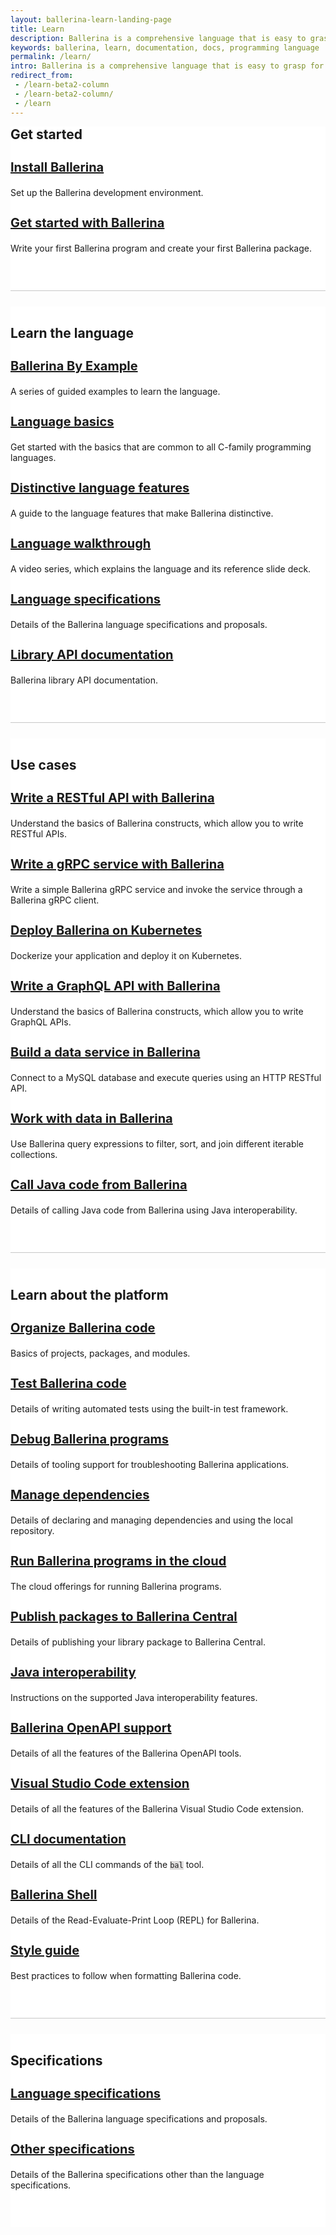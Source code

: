 ```yaml
---
layout: ballerina-learn-landing-page
title: Learn
description: Ballerina is a comprehensive language that is easy to grasp for anyone with prior programming experience. Start learning with the material below.
keywords: ballerina, learn, documentation, docs, programming language
permalink: /learn/
intro: Ballerina is a comprehensive language that is easy to grasp for anyone with prior programming experience. Let's start learning Ballerina.
redirect_from:
 - /learn-beta2-column
 - /learn-beta2-column/
 - /learn
---
```


<div class="container">
<div class="row" style="background-color:#ffffff; padding-bottom:45px; margin-bottom:25px; border-bottom:1px solid #c7c7c7">
<h2 id="get-started">Get started</h2>
<a href="/learn/install-ballerina/set-up-ballerina/">
    <h3 id="install-ballerina">Install Ballerina</h3> </a>
    <p >Set up the Ballerina development environment.  </p>
 <a href="/learn/get-started-with-ballerina/">
    <h3 id="get-started-with-ballerina">Get started with Ballerina</h3></a>
   <p >Write your first Ballerina program and create your first Ballerina package. </p>
</div>
</div>

<div class="container">
<div class="row" style="background-color:#ffffff; padding-bottom:45px; margin-bottom:25px; border-bottom:1px solid #c7c7c7">
<h2 id="learn-the-language" style="padding-top:30px;">Learn the language</h2>
<a href="/learn/by-example/">
    <h3 id="ballerina-by-example">Ballerina By Example</h3></a>
    <p >A series of guided examples to learn the language. </p>
<a href="/learn/language-basics/">
    <h3 id="language-basics">Language basics</h3></a>
    <p >Get started with the basics that are common to all C-family programming languages. </p>
 <a href="/learn/distinctive-language-features/">
  <h3 id="distinctive-language-features">Distinctive language features</h3></a>
 	<p>A guide to the language features that make Ballerina distinctive.  </p>
	  <a href="/learn/language-walkthrough/">
   	<h3 id="language-walkthrough">Language walkthrough</h3></a>
  <p>A video series, which explains the language and its reference slide deck. </p>
   <a href="/learn/language-specifications/">
  <h3 id="language-specifications-1">Language specifications</h3></a>
		<p>Details of the Ballerina language specifications and proposals.  </p>
         <a href="https://lib.ballerina.io/">
  	<h3 id="library-api-documentation">Library API documentation</h3></a>
		<p>Ballerina library API documentation. </p>
</div>
</div>

<div class="container">
<div class="row" style="background-color:#ffffff; padding-bottom:45px; margin-bottom:25px; border-bottom:1px solid #c7c7c7">
<h2 id="use-cases" style="padding-top:30px;">Use cases</h2>
<a href="/learn/write-a-restful-api-with-ballerina/">
    <h3 id="write-a-restful-api-with-ballerina">Write a RESTful API with Ballerina</h3></a>
    <p >Understand the basics of Ballerina constructs, which allow you to write RESTful APIs. </p>
<a href="/learn/write-a-grpc-service-with-ballerina/">
    <h3 id="write-a-grpc-service-with-ballerina">Write a gRPC service with Ballerina</h3></a>
    <p >Write a simple Ballerina gRPC service and invoke the service through a Ballerina gRPC client. </p>
 <a href="/learn/deploy-ballerina-on-kubernetes/">
    <h3 id="deploy-ballerina-on-kubernetes">Deploy Ballerina on Kubernetes</h3></a>
   <p >Dockerize your application and deploy it on Kubernetes. </p>
   <a href="/learn/write-a-graphql-api-with-ballerina/">
    <h3 id="write-a-graphql-api-with-ballerina">Write a GraphQL API with Ballerina</h3></a>
    <p >Understand the basics of Ballerina constructs, which allow you to write GraphQL APIs. </p>
	<a href="/learn/build-a-data-service-in-ballerina/">
    <h3 id="build-a-data-service-in-ballerina">Build a data service in Ballerina</h3></a>
    <p >Connect to a MySQL database and execute queries using an HTTP RESTful API. </p>
	<a href="/learn/work-with-data-in-ballerina/">
    <h3 id="work-with-data-in-ballerina">Work with data in Ballerina</h3></a>
    <p >Use Ballerina query expressions to filter, sort, and join different iterable collections. </p>
	<a href="/learn/call-java-code-from-ballerina/">
 <h3 id="call-java-code-from-ballerina">Call Java code from Ballerina</h3></a>
		<p>Details of calling Java code from Ballerina using Java interoperability.  </p>
</div>

<div class="container">
<div class="row" style="background-color:#ffffff; padding-bottom:45px; margin-bottom:25px; border-bottom:1px solid #c7c7c7">
<h2 id="learn-about-the-platform" style="padding-top:30px;">Learn about the platform</h2>
 <a href="/learn/organize-ballerina-code/">
  <h3 id="organize-ballerina-code">Organize Ballerina code</h3></a>
 	<p>Basics of projects, packages, and modules.  </p>
	   <a href="/learn/test-ballerina-code/">
   <h3 id="test-ballerina-code">Test Ballerina code</h3> </a>
    <p>Details of writing automated tests using the built-in test framework.  </p>
	<a href="/learn/debug-ballerina-programs/">
  		<h3 id="debug-ballerina-programs">Debug Ballerina programs</h3></a>
		<p>Details of tooling support for troubleshooting Ballerina applications.  </p>
	  <a href="/learn/manage-dependencies/">
 	<h3 id="manage-dependencies">Manage dependencies </h3></a>
  			<p>Details of declaring and managing dependencies and using the local repository.</p>
 <a href="/learn/run-ballerina-programs-in-the-cloud/">
  		<h3 id="run-ballerina-programs-in-the-cloud">Run Ballerina programs in the cloud</h3></a>
 	<p>The cloud offerings for running Ballerina programs.  </p>
	 <a href="/learn/publish-packages-to-ballerina-central/">
  		<h3 id="publish-packages-to-ballerina-central">Publish packages to Ballerina Central</h3></a>
		<p>Details of publishing your library package to Ballerina Central.  </p>
		  <a href="/learn/java-interoperability/">
     <h3 id="java-interoperability">Java interoperability</h3></a>
		<p>Instructions on the supported Java interoperability features.  </p>
		 <a href="/learn/ballerina-openapi-support/">
    <h3 id="ballerina-openapi-support">Ballerina OpenAPI support </h3></a>
    <p >Details of all the features of the Ballerina OpenAPI tools. </p>
	 <a href="https://marketplace.visualstudio.com/items?itemName=WSO2.ballerina">
    <h3 id="visual-studio-code-extension">Visual Studio Code extension</h3></a>
    <p >Details of all the features of the Ballerina Visual Studio Code extension. </p>
	  <a href="/learn/cli-documentation/">
 	<h3 id="cli-documentation">CLI documentation</h3></a>
		<p>Details of all the CLI commands of the <code class="highlighter-rouge language-plaintext">bal</code> tool.  </p>
		<a href="/learn/ballerina-shell/">
<h3 id="ballerina-shell">Ballerina Shell</h3></a>
<p>Details of the Read-Evaluate-Print Loop (REPL) for Ballerina.</p>
  <a href="/learn/style-guide/">
 	 <h3 id="style-guide">Style guide</h3></a>
		<p>Best practices to follow when formatting Ballerina code.   </p>
</div>
</div>

<div class="container">
<div class="row" style="background-color:#ffffff; padding-bottom:45px; margin-bottom:25px">
	<h2 id="specifications" style="padding-top:30px;">Specifications</h2>
 <a href="/learn/language-specifications/">
  <h3 id="language-specifications-2">Language specifications</h3></a>
		<p>Details of the Ballerina language specifications and proposals.  </p>
		 <a href="/learn/other-specifications/">
  <h3 id="other-specifications">Other specifications</h3></a>
		<p>Details of the Ballerina specifications other than the language specifications.  </p>
</div>
</div>

<style>
	:not(pre) > code[class*="language-"], pre[class*="language-"]{
		    background: #e0dede !important;
	}
.cBallerina-io-Gray-row.cLandingPageintro{ 
	padding-bottom:0;
}

.cBallerina-io-Home-Middle-col{
	padding-left:15px !important;
} 
.column-gray-box{ 
    padding: 40px 25px 15px 25px;
    background-color:#efefef;
	height:	100%;
}
.row h2{ 
  display:block;
  margin-top:0;
}
.row h3{ 
  font-size:20px;
}
.column-gray-box-row{
	display: -webkit-box;
    display: -ms-flexbox;
    display: flex;
    -ms-flex-wrap: wrap;
    flex-wrap: wrap;
    margin-right: -15px;
    margin-left: -15px;
    margin-top: -15px;
}
.column-gray-box-grid{
    -webkit-box-flex: 0;
    -ms-flex: 0 0 100;
    flex: 0 0 100;
    max-width: 100;
	padding-left:15px;
	padding-right:15px;
	padding-top:15px;

}
@media only screen and (min-width: 992px) { 
	.column-gray-box-grid{
		-webkit-box-flex: 0;
		-ms-flex: 0 0 33.333333%;
		flex: 0 0 33.333333%;
		max-width: 33.333333%; 
	}
}
</style>
